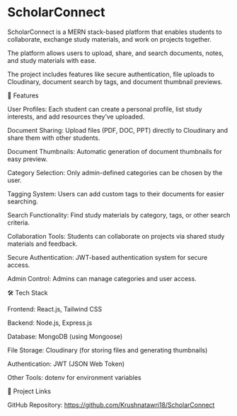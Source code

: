 # ScholarConnect
ScholarConnect is a MERN stack-based platform that enables students to collaborate, exchange study materials, and work on projects together.

The platform allows users to upload, share, and search documents, notes, and study materials with ease. 

The project includes features like secure authentication, file uploads to Cloudinary, document search by tags, and document thumbnail previews.


🚀 Features


User Profiles: 
Each student can create a personal profile, list study interests, and add resources they’ve uploaded.

Document Sharing: 
Upload files (PDF, DOC, PPT) directly to Cloudinary and share them with other students.

Document Thumbnails:
Automatic generation of document thumbnails for easy preview.

Category Selection:
Only admin-defined categories can be chosen by the user.

Tagging System: 
Users can add custom tags to their documents for easier searching.

Search Functionality: 
Find study materials by category, tags, or other search criteria.

Collaboration Tools: 
Students can collaborate on projects via shared study materials and feedback.

Secure Authentication: 
JWT-based authentication system for secure access.

Admin Control: 
Admins can manage categories and user access.


🛠️ Tech Stack


Frontend: 
React.js, Tailwind CSS

Backend: 
Node.js, Express.js

Database: 
MongoDB (using Mongoose)

File Storage: 
Cloudinary (for storing files and generating thumbnails)

Authentication: 
JWT (JSON Web Token)

Other Tools: 
dotenv for environment variables


🔗 Project Links


GitHub Repository: 
https://github.com/Krushnatawri18/ScholarConnect


